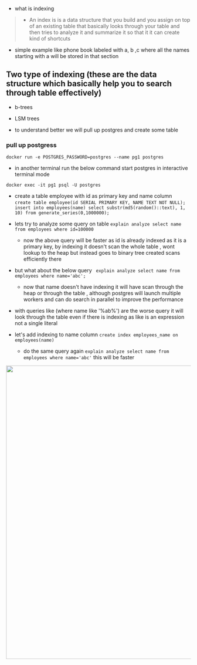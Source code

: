 - what is indexing
> - An index is is a data structure that you build and you assign on top of an existing table that basically looks through your table and then tries to analyze it and summarize it so that it it can create kind of shortcuts

- simple example like phone book labeled with a, b ,c where all the names starting with a will be stored in that section

## Two type of indexing (these are the data structure which basically help you to search through table effectively)
- b-trees
- LSM trees

-  to understand better we will pull up postgres and create some table

### pull up postgress
```
docker run -e POSTGRES_PASSWORD=postgres --name pg1 postgres
```
 - in another terminal run the below command start postgres in interactive terminal mode
```
docker exec -it pg1 psql -U postgres
```

- create a table employee with id as primary key and name column
``` create table employee(id SERIAL PRIMARY KEY, NAME TEXT NOT NULL);```
``` insert into employees(name) select substr(md5(random()::text), 1, 10) from generate_series(0,1000000);```

- lets try to analyze some query on table
``` explain analyze select name from employees where id=100000 ```
  - now the above query will be faster as id is already indexed as it is a primary key, by indexing it doesn't scan the whole table , wont lookup to the heap but instead goes to binary tree created scans efficiently there

- but what about the below query
``` explain analyze select name from employees where name='abc';```
  - now that name doesn't have indexing it will have scan through the heap or through the table , although postgres will launch multiple workers and can do search in parallel to improve the performance

- with queries like (where name like '%ab%') are the worse query it will look through the table even if there is indexing as like is an expression not a single literal

- let's add indexing to name column
``` create index employees_name on employees(name) ```
  - do the same query again ```explain analyze select name from employees where name='abc'``` this will be faster

<img width=800 hieght=300 src="https://github.com/user-attachments/assets/b85cf352-0288-410d-9b0d-0167112bb5dc">
